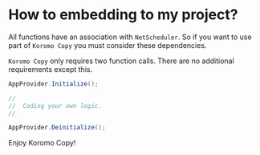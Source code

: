 # How to embedding to my project?

All functions have an association with `NetScheduler`. 
So if you want to use part of `Koromo Copy` you must consider these dependencies.

`Koromo Copy` only requires two function calls.
There are no additional requirements except this.

``` cs
AppProvider.Initialize();

//
//  Coding your own logic.
//

AppProvider.Deinitialize();
```

Enjoy Koromo Copy!